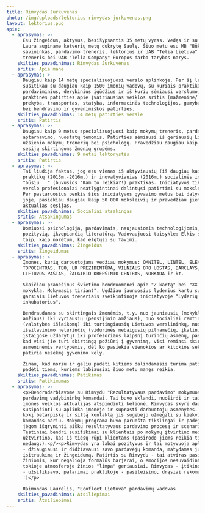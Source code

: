 ```yaml
---
title: Rimvydas Jurkuvėnas
photo: /img/uploads/lektorius-rimvydas-jurkuvenas.png
layout: lektorius.pug
apie:
  - aprasymas: >-
      Esu žingeidus, aktyvus, besišypsantis 35 metų vyras. Vedęs ir su žmona
      Laura auginame ketverių metų dukrytę Saulę. Šiuo metu esu MB "Būk Kitoks"
      savininkas, pardavimo treneris, lektorius ir UAB "Telia Lietuva" B2B
      treneris bei UAB "Telia Company" Europos darbo tarybos narys.
    skilties_pavadinimas: Rimvydas Jurkuvėnas
    sritis: Apie mane
  - aprasymas: >-
      Daugiau kaip 14 metų specializuojuosi verslo aplinkoje. Per šį laikotarpį
      susitikau su daugiau kaip 1500 įmonių vadovų, su kuriais praktikavausi
      pardaviminius, derybinius įgūdžius ir iš kurių sėmiausi verslumo,
      praktinės patirties apie įvairiausias veiklos sritis (mažmeninė/ didmeninė
      prekyba, transportas, statyba, informacinės technologijos, gamyba ir kt.)
      bei bendravimo ir gyvenimiškos patirties.
    skilties_pavadinimas: 14 metų patirties versle
    sritis: Patirtis
  - aprasymas: >-
      Daugiau kaip 9 metus specializuojuosi kaip mokymų treneris, pardavimų,
      aptarnavimo, nuostatų temomis. Patirties sėmiausi iš geriausių Lietuvos ir
      užsienio mokymų trenerių bei psichologų. Pravedžiau daugiau kaip 1000
      sesijų skirtingoms žmonių grupėms.
    skilties_pavadinimas: 9 metai lektorystės
    sritis: Patirtis
  - aprasymas: >-
      Tai liudija faktas, jog esu vienas iš aktyviausių (iš daugiau kaip 1200
      praktikų (2013m.-2016m.) ir inovatyviauias (2016m.) socialinės iniciatyvos
      "būsiu___" (buvusios "Kam to reikia?!) praktikas. Iniciatyvos tikslas, kad
      verslo profesionalai neatlygintinai dalintųsi patirtimi su moksleiviais.
      Per pastaruosius penkis šios iniciatyvos gyvavimo metus bei dalyvavimą
      joje, pasiekiau daugiau kaip 50 000 moksleivių ir pravedžiau jiems
      aktualias sesijas.
    skilties_pavadinimas: Socialiai atsakingas
    sritis: Atsakingumas
  - aprasymas: >-
      Domiuosi psichologija, pardavimais, naujausiomis technologijomis, skaitau
      pozityvią, įkvepiančią literatūrą. Vadovaujuosi taisykle: Elkis su kitais
      taip, kaip norėtum, kad elgtųsi su Tavimi.
    skilties_pavadinimas: Žingeidus
    sritis: Žingeidumas
  - aprasymas: >
      Įmonės, kurių darbuotojams vedžiau mokymus: OMNITEL, LINTEL, ELEKTROMARKT,
      TOPOCENTRAS, TEO, LR PREZIDENTŪRA, VILNIAUS ORO UOSTAS, BARCLAYS, TELIA,
      LIETUVOS PAŠTAS, ŽALGIRIO KREPŠINIO CENTRAS, NORKADA ir kt.

      Skaičiau pranešimus švietimo bendruomenei apie "Z kartą" bei "XXI a.
      mokykla. Mokymasis tiriant". Ugdžiau jaunuosius lyderius kartu su kitais
      garsiais Lietuvos treneriais sveikintinoje iniciatyvoje "Lyderių
      inkubatorius".

      Bendraudamas su skirtingais žmonėmis, t.y. nuo jauniausių (mokyklinio
      amžiaus) iki vyriausių (pensijinio amžiaus), nuo socialiai remtinų
      (valstybės išlaikomų) iki turtingiausių Lietuvos verslininkų, nuo
      išsilavinimo neturinčių (vidurinės nebaigusių pilnamečių, įkalinimo
      įstaigose uždarytų) iki profesoriaus laipsnį turinčių asmenų, pastebėjau,
      kad visi jie turi skirtingą požiūrį į gyvenimą, visi remiasi skirtingomis
      asmeninėmis vertybėmis, dėl ko pasiekia vienokios ar kitokios sėkmės ar
      patiria nesėkmę gyvenimo kely.

      Žinau, kad noriu ir galiu padėti kitiems dalindamasis turima patirtimi,
      padėti tiems, kuriems labiausiai šiuo metu manęs reikia.
    skilties_pavadinimas: Patikimas
    sritis: Patikimumas
  - aprasymas: >-
      <p>Bendradarbiavome su Rimvydu "Rezultatyvaus pardavimo" mokymuose
      pardavimų vadybininkų komandai. Tai buvo sklandi, nuoširdi ir taikliai
      įmonės veiklos aktualijas atspindinti kelionė. Rimvydas skyrė daug dėmesio
      susipažinti su aplinka įmonėje ir suprasti darbuotojų asmenybes. Jaučiau,
      kokį betarpišką ir šiltą kontaktą jis sugebėjo užmegzti su kiekvienu
      komandos nariu. Mokymų programa buvo paruošta tikslingai ir padėjo bendrom
      jėgom išgryninti aiškų rezultatyvaus pardavimo procesą ir scenarijų.
      Tęstiniai bendri susitikimai su klientais po mokymų įtvirtino medžiagą ir
      užtvirtino, kas iš tiesų rūpi klientams (pasirodo jiems reikia tiek
      nedaug:).<p/><p>Rimvydas yra labai pozityvus ir tai motyvuoja aplinkinius
      - džiaugiausi ir didžiavausi savo pardavėjų komanda, matydamas jų
      įsitraukimą ir žingeidumą. Patirtis su Rimvydu - tai atviras pasidalinimas
      žiniomis, kur negalioja formalūs barjerai, o emocijos nesuvaidintos -
      tokioje atmosferoje žinios "limpa" geriausiai. Rimvydas - įtikino, mokymai
      - užsifiksavo, patarimai praktikoje - pasiteisino, drąsiai rekomenduoju
      :)</p>

      Raimondas Laurelis, "Ecofleet Lietuva" pardavimų vadovas
    skilties_pavadinimas: Atsiliepimai
    sritis: Atsiliepimai
---
```


